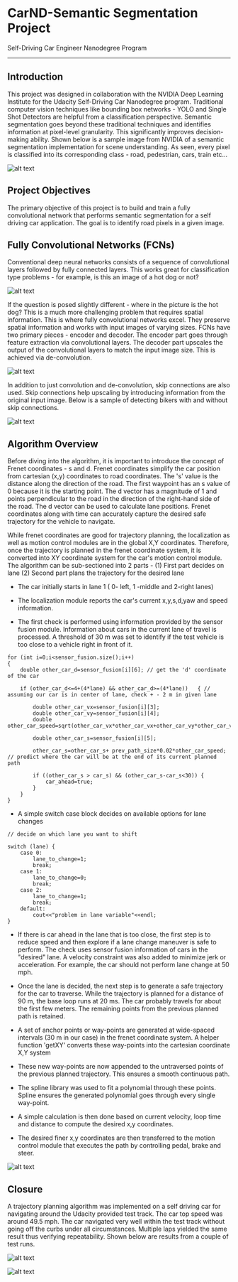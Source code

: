# CarND-Semantic Segmentation Project
Self-Driving Car Engineer Nanodegree Program

---

[//]: # (Image References)
[image1]: ./Images/SceneUnderstandingSample.png
[image2]: ./Images/WhyFCNs.png
[image3]: ./Images/FCN.png
[image4]: ./Images/Skip.png
[image5]: ./Images/Capture2.PNG
[image6]: ./Images/Capture.PNG
[image7]: ./Images/NIS.PNG
[image8]: ./Images/ChiSquare.PNG

## Introduction

This project was designed in collaboration with the NVIDIA Deep Learning Institute for the Udacity Self-Driving Car Nanodegree program. Traditional computer vision techniques like bounding box networks - YOLO and Single Shot Detectors are helpful from a classification perspective. Semantic segmentation goes beyond these traditional techniques and identifies information at pixel-level granularity. This significantly improves decision-making ability. Shown below is a sample image from NVIDIA of a semantic segmentation implementation for scene understanding. As seen, every pixel is classified into its corresponding class - road, pedestrian, cars, train etc... 

![alt text][image1]

## Project Objectives

The primary objective of this project is to build and train a fully convolutional network that performs semantic segmentation for a self driving car application. The goal is to identify road pixels in a given image. 

## Fully Convolutional Networks (FCNs)

Conventional deep neural networks consists of a sequence of convolutional layers followed by fully connected layers. This works great for classification type problems - for example, is this an image of a hot dog or not? 

![alt text][image2]

If the question is posed slightly different - where in the picture is the hot dog? This is a much more challenging problem that requires spatial information. This is where fully convolutional networks excel. They preserve spatial information and works with input images of varying sizes. FCNs have two primary pieces - encoder and decoder. The encoder part goes through feature extraction via convolutional layers. The decoder part upscales the output of the convolutional layers to match the input image size. This is achieved via de-convolution. 

![alt text][image3]

In addition to just convolution and de-convolution, skip connections are also used. Skip connections help upscaling by introducing information from the original input image. Below is a sample of detecting bikers with and without skip connections. 

![alt text][image4]

## Algorithm Overview

Before diving into the algorithm, it is important to introduce the concept of Frenet coordinates - s and d. Frenet coordinates simplify the car position from cartesian (x,y) coordinates to road coordinates. The 's' value is the distance along the direction of the road. The first waypoint has an s value of 0 because it is the starting point. The d vector has a magnitude of 1 and points perpendicular to the road in the direction of the right-hand side of the road. The d vector can be used to calculate lane positions. Frenet coordinates along with time can accurately capture the desired safe trajectory for the vehicle to navigate. 



While frenet coordinates are good for trajectory planning, the localization as well as motion control modules are in the global X,Y coordinates. Therefore, once the trajectory is planned in the frenet coordinate system, it is converted into XY coordinate system for the car's motion control module. The algorithm can be sub-sectioned into 2 parts - (1) First part decides on lane (2) Second part plans the trajectory for the desired lane

* The car initially starts in lane 1 ( 0- left, 1 -middle and 2-right lanes)

* The localization module reports the car's current x,y,s,d,yaw and speed information. 

* The first check is performed using information provided by the sensor fusion module. Information about cars in the current lane of travel is processed. A threshold of 30 m was set to identify if the test vehicle is too close to a vehicle right in front of it. 

```
for (int i=0;i<sensor_fusion.size();i++)	
{
	double other_car_d=sensor_fusion[i][6]; // get the 'd' coordinate of the car

	if (other_car_d<=4+(4*lane) && other_car_d>=(4*lane))	{ // assuming our car is in center of lane, check + - 2 m in given lane
		
		double other_car_vx=sensor_fusion[i][3];
		double other_car_vy=sensor_fusion[i][4];
		double other_car_speed=sqrt(other_car_vx*other_car_vx+other_car_vy*other_car_vy);
		
		double other_car_s=sensor_fusion[i][5];
		
		other_car_s=other_car_s+ prev_path_size*0.02*other_car_speed; // predict where the car will be at the end of its current planned path
		
		if ((other_car_s > car_s) && (other_car_s-car_s<30)) {					
			car_ahead=true;
		}					
	}			
}

```
* A simple switch case block decides on available options for lane changes

```
// decide on which lane you want to shift

switch (lane) {			
	case 0:
		lane_to_change=1;
		break;
	case 1:
		lane_to_change=0;
		break;
	case 2:
		lane_to_change=1;
		break;
	default:
		cout<<"problem in lane variable"<<endl;			
}	

```

* If there is car ahead in the lane that is too close, the first step is to reduce speed and then explore if a lane change maneuver is safe to perform. The check uses sensor fusion information of cars in the "desired" lane. A velocity constraint was also added to minimize jerk or acceleration. For example, the car should not perform lane change at 50 mph. 

* Once the lane is decided, the next step is to generate a safe trajectory for the car to traverse. While the trajectory is planned for a distance of 90 m, the base loop runs at 20 ms. The car probably travels for about the first few meters. The remaining points from the previous planned path is retained. 

* A set of anchor points or way-points are generated at wide-spaced intervals (30 m in our case) in the frenet coordinate system. A helper function 'getXY' converts these way-points into the cartesian coordinate X,Y system

* These new way-points are now appended to the untraversed points of the previous planned trajectory. This ensures a smooth continuous path. 

* The spline library was used to fit a polynomial through these points. Spline ensures the generated polynomial goes through every single way-point.

* A simple calculation is then done based on current velocity, loop time and distance to compute the desired x,y coordinates.

* The desired finer x,y coordinates are then transferred to the motion control module that executes the path by controlling pedal, brake and steer. 

![alt text][image5]

## Closure

A trajectory planning algorithm was implemented on a self driving car for navigating around the Udacity provided test track. The car top speed was around 49.5 mph. The car navigated very well within the test track without going off the curbs under all circumstances. Multiple laps yielded the same result thus verifying repeatability. Shown below are results from a couple of test runs.

![alt text][image6]

![alt text][image7]



